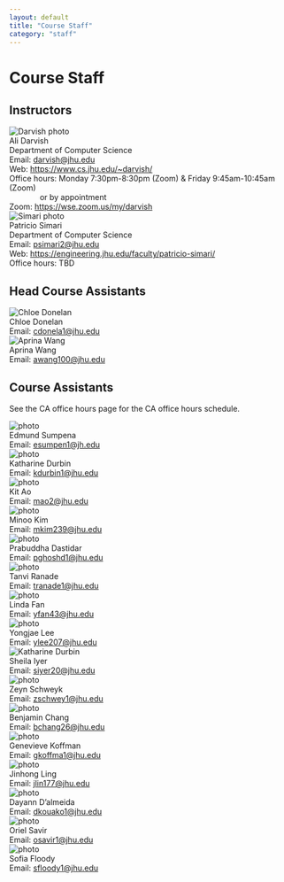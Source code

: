 ```yaml
---
layout: default
title: "Course Staff"
category: "staff"
---
```


# Course Staff

## Instructors

<div class="card_container">

<div class="card">
  <img alt="Darvish photo" src="{{site.baseurl}}/img/staffpix/darvish.jpg">
  <div class="details">
   <span class="name_and_role">Ali Darvish</span><br>
   Department of Computer Science<br>
   Email: <a href="mailto:darvish@jhu.edu">darvish@jhu.edu</a><br>
   Web: <a class="external" target="_blank" href="https://www.cs.jhu.edu/~darvish/">https://www.cs.jhu.edu/~darvish/</a><br>
   Office hours: Monday 7:30pm-8:30pm (Zoom) & Friday 9:45am-10:45am (Zoom)<br>
   &nbsp;&nbsp;&nbsp;&nbsp;&nbsp;&nbsp;&nbsp;&nbsp;&nbsp;&nbsp;&nbsp;&nbsp;&nbsp;&nbsp;or by appointment<br>
   Zoom: <a class="external" target="_blank" href="https://wse.zoom.us/my/darvish">https://wse.zoom.us/my/darvish</a>
  </div>
</div>

<div class="card">
  <img alt="Simari photo" src="{{site.baseurl}}/img/staffpix/simari.jpg">
  <div class="details">
   <span class="name_and_role">Patricio Simari</span><br>
   Department of Computer Science<br>
   Email: <a href="mailto:psimari2@jhu.edu">psimari2@jhu.edu</a><br>
   Web: <a class="external" target="_blank" href="https://engineering.jhu.edu/faculty/patricio-simari/">https://engineering.jhu.edu/faculty/patricio-simari/</a><br>
   Office hours: TBD
  </div>
</div>

</div>

## Head Course Assistants

<!--
<div class="card_container">

<div class="card">
  <img alt="Anika photo" src="{{site.baseurl}}/img/staffpix/anika.jpg">
  <div class="details">
   <span class="name_and_role">Anika Misra</span><br>
   Email: <a href="mailto:amisra7@jhu.edu">amisra7@jhu.edu</a><br>
  </div>
</div>

</div>
-->

<div class="card_container">

<div class="card">
  <img alt="Chloe Donelan" src="{{site.baseurl}}/img/staffpix/chloed.jpg">
  <div class="details">
   <span class="name_and_role">Chloe Donelan</span><br>
   Email: <a href="mailto:cdonela1@jhu.edu">cdonela1@jhu.edu</a><br>
  </div>
</div>

<div class="card">
  <img alt="Aprina Wang" src="{{site.baseurl}}/img/staffpix/aprina.jpg">
  <div class="details">
   <span class="name_and_role">Aprina Wang</span><br>
   Email: <a href="mailto:awang100@jhu.edu">awang100@jhu.edu</a><br>
  </div>
</div>

</div>


## Course Assistants

See the CA office hours page for the CA office hours schedule.


<div class="card_container">

<div class="card">
  <img alt="photo" src="{{site.baseurl}}/img/staffpix/edmund.jpg">
  <div class="details">
   <span class="name_and_role">Edmund Sumpena</span><br>
   Email: <a href="mailto:esumpen1@jh.edu">esumpen1@jh.edu</a><br>
  </div>
</div>

<div class="card">
  <img alt="photo" src="{{site.baseurl}}/img/staffpix/katharine.png">
  <div class="details">
   <span class="name_and_role">Katharine Durbin</span><br>
   Email: <a href="mailto:kdurbin1@jhu.edu">kdurbin1@jhu.edu</a><br>
  </div>
</div>

<div class="card">
  <img alt="photo" src="{{site.baseurl}}/img/staffpix/kit.jpeg">
  <div class="details">
   <span class="name_and_role">Kit Ao</span><br>
   Email: <a href="mailto:mao2@jhu.edu">mao2@jhu.edu</a><br>
  </div>
</div>


<div class="card">
  <img alt="photo" src="{{site.baseurl}}/img/staffpix/minoo.jpg">
  <div class="details">
   <span class="name_and_role">Minoo Kim</span><br>
   Email: <a href="mailto:mkim239@jhu.edu">mkim239@jhu.edu</a><br>
  </div>
</div>
<div class="card_container">

<div class="card">
  <img alt="photo" src="{{site.baseurl}}/img/staffpix/prab.png">
  <div class="details">
   <span class="name_and_role">Prabuddha Dastidar</span><br>
   Email: <a href="mailto:pghoshd1@jhu.edu">pghoshd1@jhu.edu</a><br>
  </div>
</div>

<div class="card">
  <img alt="photo" src="{{site.baseurl}}/img/staffpix/tanvi.jpg">
  <div class="details">
   <span class="name_and_role">Tanvi Ranade</span><br>
   Email: <a href="mailto:tranade1@jhu.edu">tranade1@jhu.edu</a><br>
  </div>
</div>

<div class="card">
  <img alt="photo" src="{{site.baseurl}}/img/staffpix/linda.jpg">
  <div class="details">
   <span class="name_and_role">Linda Fan</span><br>
   Email: <a href="mailto:yfan43@jhu.edu">yfan43@jhu.edu</a><br>
  </div>
</div>

<div class="card">
  <img alt="photo" src="{{site.baseurl}}/img/staffpix/Yongjae.jpg">
  <div class="details">
   <span class="name_and_role">Yongjae Lee</span><br>
   Email: <a href="mailto:ylee207@jhu.edu">ylee207@jhu.edu</a><br>
  </div>
</div>

<div class="card">
  <img alt="Katharine Durbin" src="{{site.baseurl}}/img/staffpix/sheila.jpg">
  <div class="details">
   <span class="name_and_role">Sheila Iyer</span><br>
   Email: <a href="mailto:siyer20@jhu.edu">siyer20@jhu.edu</a><br>
  </div>
</div>

<div class="card">
  <img alt="photo" src="{{site.baseurl}}/img/staffpix/placeholder.jpg">
  <div class="details">
   <span class="name_and_role">Zeyn Schweyk</span><br>
   Email: <a href="mailto:zschwey1@jhu.edu">zschwey1@jhu.edu</a><br>
  </div>
</div>

<div class="card">
  <img alt="photo" src="{{site.baseurl}}/img/staffpix/placeholder.jpg">
  <div class="details">
   <span class="name_and_role">Benjamin Chang</span><br>
   Email: <a href="mailto:bchang26@jhu.edu">bchang26@jhu.edu</a><br>
  </div>
</div>

<div class="card">
  <img alt="photo" src="{{site.baseurl}}/img/staffpix/genevieve.jpeg">
  <div class="details">
   <span class="name_and_role">Genevieve Koffman</span><br>
   Email: <a href="mailto:gkoffma1@jhu.edu">gkoffma1@jhu.edu</a><br>
  </div>
</div>

<div class="card">
  <img alt="photo" src="{{site.baseurl}}/img/staffpix/jinhong.jpg">
  <div class="details">
   <span class="name_and_role">Jinhong Ling</span><br>
   Email: <a href="mailto:jlin177@jhu.edu">jlin177@jhu.edu</a><br>
  </div>
</div>

<div class="card">
  <img alt="photo" src="{{site.baseurl}}/img/staffpix/dayyan.jpg">
  <div class="details">
   <span class="name_and_role">Dayann D’almeida</span><br>
   Email: <a href="mailto:dkouako1@jhu.edu">dkouako1@jhu.edu</a><br>
  </div>
</div>

</div>

<div class="card_container">

<div class="card">
  <img alt="photo" src="{{site.baseurl}}/img/staffpix/oriel.jpg">
  <div class="details">
   <span class="name_and_role">Oriel Savir</span><br>
   Email: <a href="mailto:osavir1@jhu.edu">osavir1@jhu.edu</a><br>
  </div>
</div>

</div>

<div class="card">
  <img alt="photo" src="{{site.baseurl}}/img/staffpix/sofia.jpg">
  <div class="details">
   <span class="name_and_role">Sofia Floody</span><br>
   Email: <a href="mailto:sfloody1@jhu.edu">sfloody1@jhu.edu</a><br>
  </div>
</div>

</div>


